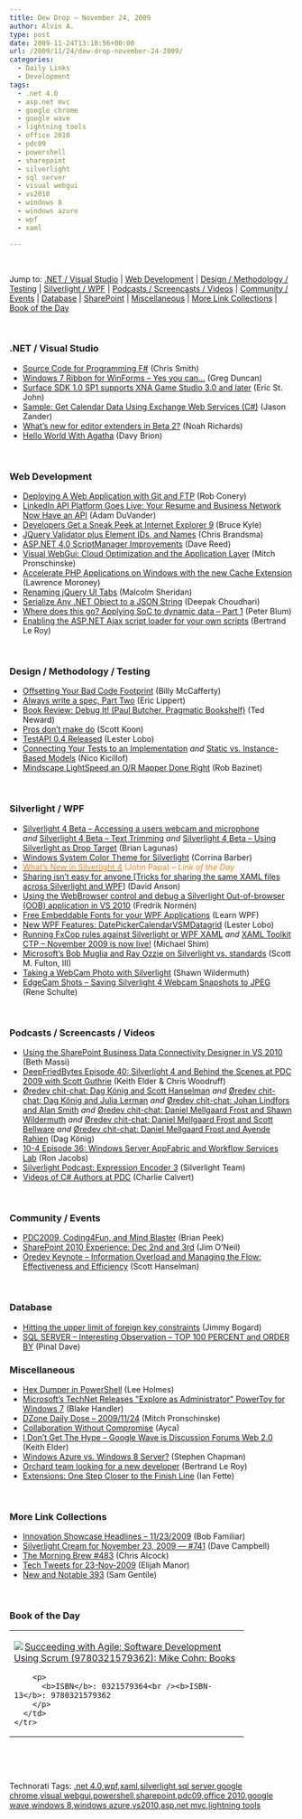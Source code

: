 ```yaml
---
title: Dew Drop – November 24, 2009
author: Alvin A.
type: post
date: 2009-11-24T13:18:56+00:00
url: /2009/11/24/dew-drop-november-24-2009/
categories:
  - Daily Links
  - Development
tags:
  - .net 4.0
  - asp.net mvc
  - google chrome
  - google wave
  - lightning tools
  - office 2010
  - pdc09
  - powershell
  - sharepoint
  - silverlight
  - sql server
  - visual webgui
  - vs2010
  - windows 8
  - windows azure
  - wpf
  - xaml

---
```

&#160;

Jump to: [.NET / Visual Studio][1] | [Web Development][2] | [Design / Methodology / Testing][3] | [Silverlight / WPF][4] | [Podcasts / Screencasts / Videos][5] | [Community / Events][6] | [Database][7] | [SharePoint][8] | [Miscellaneous][9] | [More Link Collections][10] | [Book of the Day][11] 

&#160;

### <a name="dotnet"></a>.NET / Visual Studio

  * [Source Code for Programming F#][12] (Chris Smith)
  * [Windows 7 Ribbon for WinForms – Yes you can…][13] (Greg Duncan)
  * [Surface SDK 1.0 SP1 supports XNA Game Studio 3.0 and later][14] (Eric St. John)
  * [Sample: Get Calendar Data Using Exchange Web Services (C#)][15] (Jason Zander)
  * [What&#8217;s new for editor extenders in Beta 2?][16] (Noah Richards)
  * [Hello World With Agatha][17] (Davy Brion)

&#160;

### <a name="web"></a>Web Development

  * [Deploying A Web Application with Git and FTP][18] (Rob Conery)
  * [LinkedIn API Platform Goes Live: Your Resume and Business Network Now Have an API][19] (Adam DuVander)
  * [Developers Get a Sneak Peek at Internet Explorer 9][20] (Bruce Kyle)
  * [JQuery Validator plus Element IDs, and Names][21] (Chris Brandsma)
  * [ASP.NET 4.0 ScriptManager Improvements][22] (Dave Reed)
  * [Visual WebGui: Cloud Optimization and the Application Layer][23] (Mitch Pronschinske)
  * [Accelerate PHP Applications on Windows with the new Cache Extension][24] (Lawrence Moroney)
  * [Renaming jQuery UI Tabs][25] (Malcolm Sheridan)
  * [Serialize Any .NET Object to a JSON String][26] (Deepak Choudhari)
  * [Where does this go? Applying SoC to dynamic data – Part 1][27] (Peter Blum)
  * [Enabling the ASP.NET Ajax script loader for your own scripts][28] (Bertrand Le Roy)

&#160;

### <a name="design"></a>Design / Methodology / Testing

  * [Offsetting Your Bad Code Footprint][29] (Billy McCafferty)
  * [Always write a spec, Part Two][30] (Eric Lippert)
  * [Book Review: Debug It! (Paul Butcher, Pragmatic Bookshelf)][31] (Ted Neward)
  * [Pros don’t make do][32] (Scott Koon)
  * [TestAPI 0.4 Released][33] (Lester Lobo)
  * [Connecting Your Tests to an Implementation][34] _and_&#160;[Static vs. Instance-Based Models][35] (Nico Kicillof)
  * [Mindscape LightSpeed an O/R Mapper Done Right][36] (Rob Bazinet)

&#160;

### <a name="silverlight"></a>Silverlight / WPF

  * [Silverlight 4 Beta – Accessing a users webcam and microphone][37] _and_&#160;[Silverlight 4 Beta – Text Trimming][38] _and_&#160;[Silverlight 4 Beta – Using Silverlight as Drop Target][39] (Brian Lagunas)
  * [Windows System Color Theme for Silverlight][40] (Corrina Barber)
  * [<font color="#ff8000">What’s New in Silverlight 4</font>][41] <font color="#ff8000">(John Papa) <em>– Link of the Day</em></font>
  * [Sharing isn&#8217;t easy for anyone [Tricks for sharing the same XAML files across Silverlight and WPF]][42] (David Anson)
  * [Using the WebBrowser control and debug a Silverlight Out-of-browser (OOB) application in VS 2010][43] (Fredrik Normén)
  * [Free Embeddable Fonts for your WPF Applications][44] (Learn WPF)
  * [New WPF Features: DatePickerCalendarVSMDatagrid][45] (Lester Lobo)
  * [Running FxCop rules against Silverlight or WPF XAML][46] _and_&#160;[XAML Toolkit CTP – November 2009 is now live!][47] (Michael Shim)
  * [Microsoft&#8217;s Bob Muglia and Ray Ozzie on Silverlight vs. standards][48] (Scott M. Fulton, III)
  * [Taking a WebCam Photo with Silverlight][49] (Shawn Wildermuth)
  * [EdgeCam Shots &#8211; Saving Silverlight 4 Webcam Snapshots to JPEG][50] (Rene Schulte)

&#160;

### <a name="podcasts"></a>Podcasts / Screencasts / Videos

  * [Using the SharePoint Business Data Connectivity Designer in VS 2010][51] (Beth Massi)
  * [DeepFriedBytes Episode 40: Silverlight 4 and Behind the Scenes at PDC 2009 with Scott Guthrie][52] (Keith Elder & Chris Woodruff)
  * [Øredev chit-chat: Dag König and Scott Hanselman][53] _and_&#160;[Øredev chit-chat: Dag König and Julia Lerman][54] _and_&#160;[Øredev chit-chat: Johan Lindfors and Alan Smith][55] _and_&#160;[Øredev chit-chat: Daniel Mellgaard Frost and Shawn Wildermuth][56] _and_&#160;[Øredev chit-chat: Daniel Mellgaard Frost and Scott Bellware][57] _and_&#160;[Øredev chit-chat: Daniel Mellgaard Frost and Ayende Rahien][58] (Dag König)
  * [10-4 Episode 36: Windows Server AppFabric and Workflow Services Lab][59] (Ron Jacobs)
  * [Silverlight Podcast: Expression Encoder 3][60] (Silverlight Team)
  * [Videos of C# Authors at PDC][61] (Charlie Calvert)

&#160;

### <a name="events"></a>Community / Events

  * [PDC2009, Coding4Fun, and Mind Blaster][62] (Brian Peek)
  * [SharePoint 2010 Experience: Dec 2nd and 3rd][63] (Jim O’Neil)
  * [Oredev Keynote &#8211; Information Overload and Managing the Flow: Effectiveness and Efficiency][64] (Scott Hanselman)

&#160;

### <a name="db"></a>Database

  * [Hitting the upper limit of foreign key constraints][65] (Jimmy Bogard)
  * [SQL SERVER – Interesting Observation – TOP 100 PERCENT and ORDER BY][66] (Pinal Dave)

<a name="sp"></a>

### <a name="misc"></a>Miscellaneous

  * [Hex Dumper in PowerShell][67] (Lee Holmes)
  * [Microsoft&#8217;s TechNet Releases "Explore as Administrator" PowerToy for Windows 7][68] (Blake Handler)
  * [DZone Daily Dose &#8211; 2009/11/24][69] (Mitch Pronschinske)
  * [Collaboration Without Compromise][70] (Ayca)
  * [I Don’t Get The Hype &#8211; Google Wave is Discussion Forums Web 2.0][71] (Keith Elder)
  * [Windows Azure vs. Windows 8 Server?][72] (Stephen Chapman)
  * [Orchard team looking for a new developer][73] (Bertrand Le Roy)
  * [Extensions: One Step Closer to the Finish Line][74] (Ian Fette)

&#160;

### <a name="links"></a>More Link Collections

  * [Innovation Showcase Headlines – 11/23/2009][75] (Bob Familiar)
  * [Silverlight Cream for November 23, 2009 &#8212; #741][76] (Dave Campbell)
  * [The Morning Brew #483][77] (Chris Alcock)
  * [Tech Tweets for 23-Nov-2009][78] (Elijah Manor)
  * [New and Notable 393][79] (Sam Gentile)

&#160;

### <a name="book"></a>Book of the Day

<div style="padding-bottom: 0px; margin: 0px; padding-left: 0px; padding-right: 0px; display: inline; float: none; padding-top: 0px" id="scid:7dc1bd33-94bd-46fd-a20b-0131235bcd47:9712de8e-15cc-424d-ac36-8cd842e5e54e" class="wlWriterSmartContent">
  <table cellspacing="0" cellpadding="2" width="400" border="0" unselectable="on">
    <tr>
      <td valign="top" width="400">
        <p>
          <a title="Succeeding with Agile: Software Development Using Scrum (9780321579362): Mike Cohn: Books" href="http://www.amazon.com/exec/obidos/ASIN/0321579364/alvinashcraft-20"><img data-recalc-dims="1" decoding="async" src="https://i0.wp.com/images.amazon.com/images/P/0321579364.01.MZZZZZZZ.jpg?w=660" border="0" align="left" style="float:left" />Succeeding with Agile: Software Development Using Scrum (9780321579362): Mike Cohn: Books</a>
        </p>
        
        <p>
          <b>ISBN</b>: 0321579364<br /><b>ISBN-13</b>: 9780321579362
        </p>
      </td>
    </tr>
  </table>
</div>

&#160;

<div style="padding-bottom: 0px; margin: 0px; padding-left: 0px; padding-right: 0px; display: inline; float: none; padding-top: 0px" id="scid:C16BAC14-9A3D-4c50-9394-FBFEF7A93539:0ec3e30b-9c11-46e1-ab23-ac0f3fdd4717" class="wlWriterSmartContent">
  <!--dotnetkickit-->
</div>

&#160;

<div style="padding-bottom: 0px; margin: 0px; padding-left: 0px; padding-right: 0px; display: inline; float: none; padding-top: 0px" id="scid:0767317B-992E-4b12-91E0-4F059A8CECA8:1d9282d6-8cb5-46f8-a13b-cd8bc4a749d2" class="wlWriterSmartContent">
  Technorati Tags: <a href="http://technorati.com/tags/.net+4.0" rel="tag">.net 4.0</a>,<a href="http://technorati.com/tags/wpf" rel="tag">wpf</a>,<a href="http://technorati.com/tags/xaml" rel="tag">xaml</a>,<a href="http://technorati.com/tags/silverlight" rel="tag">silverlight</a>,<a href="http://technorati.com/tags/sql+server" rel="tag">sql server</a>,<a href="http://technorati.com/tags/google+chrome" rel="tag">google chrome</a>,<a href="http://technorati.com/tags/visual+webgui" rel="tag">visual webgui</a>,<a href="http://technorati.com/tags/powershell" rel="tag">powershell</a>,<a href="http://technorati.com/tags/sharepoint" rel="tag">sharepoint</a>,<a href="http://technorati.com/tags/pdc09" rel="tag">pdc09</a>,<a href="http://technorati.com/tags/office+2010" rel="tag">office 2010</a>,<a href="http://technorati.com/tags/google+wave" rel="tag">google wave</a>,<a href="http://technorati.com/tags/windows+8" rel="tag">windows 8</a>,<a href="http://technorati.com/tags/windows+azure" rel="tag">windows azure</a>,<a href="http://technorati.com/tags/vs2010" rel="tag">vs2010</a>,<a href="http://technorati.com/tags/asp.net+mvc" rel="tag">asp.net mvc</a>,<a href="http://technorati.com/tags/lightning+tools" rel="tag">lightning tools</a>
</div>

<div class="wlWriterHeaderFooter" style="margin:0px; padding:0px 0px 0px 0px;">
  <p>
    <br /> </div>

 [1]: https://morningdew-bpc6g3a0fgaxdxcu.eastus2-01.azurewebsites.net/#dotnet
 [2]: https://morningdew-bpc6g3a0fgaxdxcu.eastus2-01.azurewebsites.net/#web
 [3]: https://morningdew-bpc6g3a0fgaxdxcu.eastus2-01.azurewebsites.net/#design
 [4]: https://morningdew-bpc6g3a0fgaxdxcu.eastus2-01.azurewebsites.net/#silverlight
 [5]: https://morningdew-bpc6g3a0fgaxdxcu.eastus2-01.azurewebsites.net/#podcasts
 [6]: https://morningdew-bpc6g3a0fgaxdxcu.eastus2-01.azurewebsites.net/#events
 [7]: https://morningdew-bpc6g3a0fgaxdxcu.eastus2-01.azurewebsites.net/#db
 [8]: https://morningdew-bpc6g3a0fgaxdxcu.eastus2-01.azurewebsites.net/#sp
 [9]: https://morningdew-bpc6g3a0fgaxdxcu.eastus2-01.azurewebsites.net/#misc
 [10]: https://morningdew-bpc6g3a0fgaxdxcu.eastus2-01.azurewebsites.net/#links
 [11]: https://morningdew-bpc6g3a0fgaxdxcu.eastus2-01.azurewebsites.net/#book
 [12]: http://feedproxy.google.com/~r/ChrisSmithsCompletelyUniqueView/~3/4LFpghc7AHw/source-code-for-programming-f.aspx
 [13]: http://coolthingoftheday.blogspot.com/2009/11/windows-7-ribbon-for-winforms-yes-you.html
 [14]: http://blogs.msdn.com/surface/archive/2009/11/23/surface-supports-xna-3.aspx
 [15]: http://blogs.msdn.com/jasonz/archive/2009/11/24/sample-get-calendar-data-using-exchange-web-services-c.aspx
 [16]: http://blogs.msdn.com/visualstudio/archive/2009/11/23/what-s-new-for-editor-extenders-in-beta-2.aspx
 [17]: http://feedproxy.google.com/~r/davybrion/~3/6i5d7NkcEY8/
 [18]: http://feedproxy.google.com/~r/wekeroad/EeKc/~3/RzaibRYwkcw/deploying-a-web-application-with-git-and-ftp
 [19]: http://feedproxy.google.com/~r/ProgrammableWeb/~3/2KcRWbMuRoA/
 [20]: http://blogs.msdn.com/usisvde/archive/2009/11/23/developers-get-a-sneak-peek-at-internet-explorer-9.aspx
 [21]: http://elegantcode.com/2009/11/23/jquery-validator-plus-element-ids-and-names/
 [22]: http://weblogs.asp.net/infinitiesloop/archive/2009/11/23/asp-net-4-0-scriptmanager-improvements.aspx
 [23]: http://architects.dzone.com/articles/visual-webgui-cloud
 [24]: http://blogs.msdn.com/webplatform/archive/2009/11/23/accelerate-php-applications-on-windows-with-the-new-cache-extension.aspx
 [25]: http://feedproxy.google.com/~r/netCurryRecentArticles/~3/SZh0Grcwm-M/ShowArticle.aspx
 [26]: http://www.devx.com/tips/Tip/43148?trk=DXRSS_DOTNET
 [27]: http://weblogs.asp.net/peterblum/archive/2009/11/23/where-does-this-go-separating-ui-elements-from-business-logic-in-dynamic-data-part-1.aspx
 [28]: http://weblogs.asp.net/bleroy/archive/2009/11/23/enabling-the-asp-net-ajax-script-loader-for-your-own-scripts.aspx
 [29]: http://feedproxy.google.com/~r/Devlicious/~3/6nWll2GXiRQ/offsetting-your-bad-code-footprint.aspx
 [30]: http://blogs.msdn.com/ericlippert/archive/2009/11/23/always-write-a-spec-part-two.aspx
 [31]: http://dotnet.dzone.com/news/book-review-debug-it-paul
 [32]: http://www.lazycoder.com/weblog/2009/11/23/pros-dont-make-do/
 [33]: http://blogs.msdn.com/llobo/archive/2009/11/23/testapi-0-4-released.aspx
 [34]: http://blogs.msdn.com/specexplorer/archive/2009/11/23/connecting-your-tests-to-an-implementation.aspx
 [35]: http://blogs.msdn.com/specexplorer/archive/2009/11/23/static-vs-instance-based-models.aspx
 [36]: http://feedproxy.google.com/~r/AccidentalTechnologist/~3/za1h-I9y38Q/
 [37]: http://elegantcode.com/2009/11/23/silverlight-4-beta-accessing-a-users-webcam-and-microphone/
 [38]: http://elegantcode.com/2009/11/23/silverlight-4-beta-text-trimming/
 [39]: http://elegantcode.com/2009/11/23/silverlight-4-beta-using-silverlight-as-drop-target/
 [40]: http://blogs.msdn.com/corrinab/archive/2009/11/24/9927729.aspx
 [41]: http://feedproxy.google.com/~r/JohnPapa/~3/2YSlD5nctQM/
 [42]: http://blogs.msdn.com/delay/archive/2009/11/23/sharing-isn-t-easy-for-anyone-tricks-for-sharing-the-same-xaml-files-across-silverlight-and-wpf.aspx
 [43]: http://weblogs.asp.net/fredriknormen/archive/2009/11/23/using-the-webbrowser-control-and-debug-a-silverlight-out-of-browser-oob-application-in-vs-2010.aspx
 [44]: http://learnwpf.com/Posts/Post.aspx?postId=d577efe7-20d4-4eb7-9839-b1b789526c9b
 [45]: http://blogs.msdn.com/llobo/archive/2009/11/23/new-wpf-features-datepicker-calendar-vsm-datagrid.aspx
 [46]: http://michaelshim.com/blog/2009/11/23/running-fxcop-rules-against-silverlight-xaml/
 [47]: http://michaelshim.com/blog/2009/11/23/xaml-toolkit-ctp-november-2009-is-now-live/
 [48]: http://feeds.betanews.com/~r/bn/~3/WXh53_AoZgg/1259012638
 [49]: http://wildermuth.com/2009/11/23/Taking_a_WebCam_Photo_with_Silverlight
 [50]: http://kodierer.blogspot.com/2009/11/edgecam-shots-saving-silverlight-4.html
 [51]: http://channel9.msdn.com/posts/funkyonex/Using-the-SharePoint-Business-Data-Connectivity-Designer-in-VS-2010/
 [52]: http://feedproxy.google.com/~r/deepfriedbytes/~3/cpEBjTiZ5qk/
 [53]: http://channel9.msdn.com/posts/buzzfrog/redev-chit-chat-Dag-Knig-and-Scott-Hanselman/
 [54]: http://channel9.msdn.com/posts/buzzfrog/redev-chit-chat-Dag-Knig-and-Julia-Lerman/
 [55]: http://channel9.msdn.com/posts/buzzfrog/redev-chit-chat-Johan-Lindfors-and-Alan-Smith/
 [56]: http://channel9.msdn.com/posts/buzzfrog/scottredev-chit-chat-Daniel-Mellgaard-Frost-and-Shawn-Wildermuth/
 [57]: http://channel9.msdn.com/posts/buzzfrog/redev-chit-chat-Daniel-Mellgaard-Frost-and-Scott-Bellware/
 [58]: http://channel9.msdn.com/posts/buzzfrog/redev-chit-chat-Daniel-Mellgaard-Frost-and-Ayende-Rahien/
 [59]: http://channel9.msdn.com/shows/10-4/10-4-Episode-36-Windows-Server-AppFabric-and-Workflow-Services-Lab/
 [60]: http://team.silverlight.net/product-technology-deep-dive/silverlight-podcast-expression-encoder-3/
 [61]: http://blogs.msdn.com/charlie/archive/2009/11/24/videos-of-c-authors-at-pdc.aspx
 [62]: http://feedproxy.google.com/~r/BrianPeek/~3/BwHiLDcJL0w/pdc2009-coding4fun-and-mind-blaster.aspx
 [63]: http://blogs.msdn.com/jimoneil/archive/2009/11/23/sharepoint-2010-experience-dec-2nd-and-3rd.aspx
 [64]: http://feedproxy.google.com/~r/ScottHanselman/~3/lLrhIJIb9kQ/OredevKeynoteInformationOverloadAndManagingTheFlowEffectivenessAndEfficiency.aspx
 [65]: http://feedproxy.google.com/~r/LosTechies/~3/HiD7NqWavHs/hitting-the-upper-limit-of-foreign-key-constraints.aspx
 [66]: http://blog.sqlauthority.com/2009/11/24/sql-server-interesting-observation-top-100-percent-and-order-by/
 [67]: http://www.leeholmes.com/blog/HexDumperInPowerShell.aspx
 [68]: http://bhandler.spaces.live.com/Blog/cns!70F64BC910C9F7F3!7067.entry
 [69]: http://java.dzone.com/news/dzone-daily-dose-20091124
 [70]: http://blogs.technet.com/office2010/archive/2009/11/23/collaboration-without-compromise.aspx
 [71]: http://feedproxy.google.com/~r/keithelder/~3/efFCwfNODfI/i-donrsquot-get-the-hype-google-wave-is-discussion.aspx
 [72]: http://feedproxy.google.com/~r/msftkitchenfeed/~3/q8hblrXGAuk/windows-azure-vs-windows-8-server.html
 [73]: http://weblogs.asp.net/bleroy/archive/2009/11/23/orchard-team-looking-for-a-new-developer.aspx
 [74]: http://blog.chromium.org/2009/11/extensions-one-step-closer-to-finish.html
 [75]: http://feedproxy.google.com/~r/msdn/bobfamiliar/~3/PQ3e9mKnKwk/innovation-showcase-headlines-11-23-2009.aspx
 [76]: http://geekswithblogs.net/WynApseTechnicalMusings/archive/2009/11/23/136484.aspx
 [77]: http://feedproxy.google.com/~r/ReflectivePerspective/~3/xL9oqoB7b7U/
 [78]: http://elijahmanor.com/webdevdotnet/post.aspx?id=546e7349-ba25-47d1-bce0-a1426668118b
 [79]: http://feedproxy.google.com/~r/SamGentile/~3/NzcdNhLtAqU/